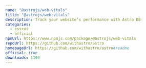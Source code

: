 ```yaml
---
name: "@astrojs/web-vitals"
title: "@astrojs/web-vitals"
description: Track your website’s performance with Astro DB
categories:
  - css+ui
  - official
npmUrl: https://www.npmjs.com/package/@astrojs/web-vitals
repoUrl: https://github.com/withastro/astro
homepageUrl: https://github.com/withastro/astro#readme
official: true
downloads: 1190
---
```

